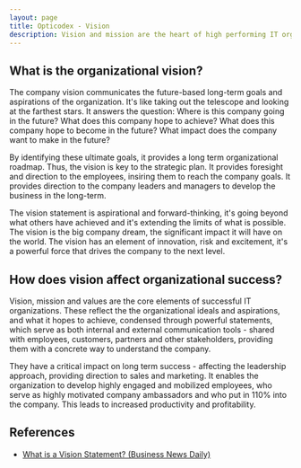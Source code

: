 ```yaml
---
layout: page
title: Opticodex - Vision
description: Vision and mission are the heart of high performing IT organizations
---
```


<h2>What is the organizational vision?</h2>

The company vision communicates the future-based long-term goals and aspirations of the organization. It's like taking out the telescope and looking at the farthest stars. It answers the question: Where is this company going in the future? What does this company hope to achieve? What does this company hope to become in the future? What impact does the company want to make in the future?

By identifying these ultimate goals, it provides a long term organizational roadmap. Thus, the vision is key to the strategic plan. It provides foresight and direction to the employees, insiring them to reach the company goals. It provides direction to the company leaders and managers to develop the business in the long-term. 

The vision statement is aspirational and forward-thinking, it's going beyond what others have achieved and it's extending the limits of what is possible. The vision is the big company dream, the significant impact it will have on the world. The vision has an element of innovation, risk and excitement, it's a powerful force that drives the company to the next level.

<h2>How does vision affect organizational success?</h2>

Vision, mission and values are the core elements of successful IT organizations. These reflect the the organizational ideals and aspirations, and what it hopes to achieve, condensed through powerful statements, which serve as both internal and external communication tools - shared with employees, customers, partners and other stakeholders, providing them with a concrete way to understand the company. 

They have a critical impact on long term success - affecting the leadership approach, providing direction to sales and marketing. It enables the organization to develop highly engaged and mobilized employees, who serve as highly motivated company ambassadors and who put in 110% into the company. This leads to increased productivity and profitability.

<h2>References</h2>

<ul>
	<li><a href="https://www.businessnewsdaily.com/3882-vision-statement.html" target="_blank">What is a Vision Statement? (Business News Daily)</a></li>
</ul>